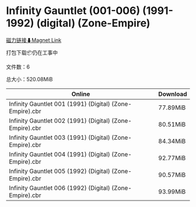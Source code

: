 # Infinity Gauntlet (001-006) (1991-1992) (digital) (Zone-Empire)

[磁力链接⬇Magnet Link](magnet:?xt=urn:btih:46b4be882642b8245d47fc41eec98165ffa80426&dn=Infinity%20Gauntlet%20%28001-006%29%20%281991-1992%29%20%28digital%29%20%28Zone-Empire%29)

打包下载📦仍在工事中

文件数：6

总大小：520.08MiB

Online | Download
--- | ---
Infinity Gauntlet 001 (1991) (Digital) (Zone-Empire).cbr | 77.89MiB
Infinity Gauntlet 002 (1991) (Digital) (Zone-Empire).cbr | 80.51MiB
Infinity Gauntlet 003 (1991) (Digital) (Zone-Empire).cbr | 84.34MiB
Infinity Gauntlet 004 (1991) (Digital) (Zone-Empire).cbr | 92.77MiB
Infinity Gauntlet 005 (1992) (Digital) (Zone-Empire).cbr | 90.57MiB
Infinity Gauntlet 006 (1992) (Digital) (Zone-Empire).cbr | 93.99MiB